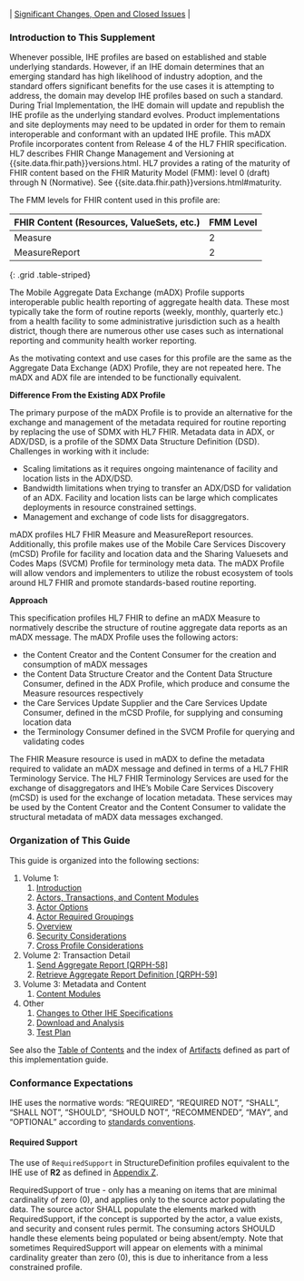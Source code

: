 <div markdown="1" class="stu-note">

| [Significant Changes, Open and Closed Issues](issues.html) |

</div>

### Introduction to This Supplement

Whenever possible, IHE profiles are based on established and stable underlying standards. However, if an IHE domain determines that an emerging standard has high likelihood of industry adoption, and the standard offers significant benefits for the use cases it is attempting to address, the domain may develop IHE profiles based on such a standard. During Trial Implementation, the IHE domain will update and republish the IHE profile as the underlying standard evolves.
Product implementations and site deployments may need to be updated in order for them to remain interoperable and conformant with an updated IHE profile.
This mADX Profile incorporates content from Release 4 of the HL7 FHIR specification. HL7 describes FHIR Change Management and Versioning at {{site.data.fhir.path}}versions.html.
HL7 provides a rating of the maturity of FHIR content based on the FHIR Maturity Model (FMM): level 0 (draft) through N (Normative). See {{site.data.fhir.path}}versions.html#maturity. 

The FMM levels for FHIR content used in this profile are:

| FHIR Content (Resources, ValueSets, etc.) | FMM Level |
| --- | --- |
| Measure | 2 |
| MeasureReport | 2 |
{: .grid .table-striped}

The Mobile Aggregate Data Exchange (mADX) Profile supports interoperable public health reporting of aggregate health data. These most typically take the form of routine reports (weekly, monthly, quarterly etc.) from a health facility to some administrative jurisdiction such as a health district, though there are numerous other use cases such as international reporting and community health worker reporting.

As the motivating context and use cases for this profile are the same as the Aggregate Data Exchange (ADX) Profile, they are not repeated here. The mADX and ADX file are intended to be functionally equivalent.

**Difference From the Existing ADX Profile**

The primary purpose of the mADX Profile is to provide an alternative for the exchange and management of the metadata required for routine reporting by replacing the use of SDMX with HL7 FHIR. Metadata data in ADX, or ADX/DSD, is a profile of the SDMX Data Structure Definition (DSD). Challenges in working with it include:

- Scaling limitations as it requires ongoing maintenance of facility and location lists in the ADX/DSD.
- Bandwidth limitations when trying to transfer an ADX/DSD for validation of an ADX. Facility and location lists can be large which complicates deployments in resource constrained settings.
- Management and exchange of code lists for disaggregators.

mADX profiles HL7 FHIR Measure and MeasureReport resources. Additionally, this profile makes use of the Mobile Care Services Discovery (mCSD) Profile for facility and location data and the Sharing Valuesets and Codes Maps (SVCM) Profile for terminology meta data. The mADX Profile will allow vendors and implementers to utilize the robust ecosystem of tools around HL7 FHIR and promote standards-based routine reporting.

**Approach**

This specification profiles HL7 FHIR to define an mADX Measure to normatively describe the structure of routine aggregate data reports as an mADX message. The mADX Profile uses the following actors:

- the Content Creator and the Content Consumer for the creation and consumption of mADX messages
- the Content Data Structure Creator and the Content Data Structure Consumer, defined in the ADX Profile, which produce and consume the Measure resources respectively
- the Care Services Update Supplier and the Care Services Update Consumer, defined in the mCSD Profile, for supplying and consuming location data
- the Terminology Consumer defined in the SVCM Profile for querying and validating codes

The FHIR Measure resource is used in mADX to define the metadata required to validate an mADX message and defined in terms of a HL7 FHIR Terminology Service. The HL7 FHIR Terminology Services are used for the exchange of disaggregators and IHE’s Mobile Care Services Discovery (mCSD) is used for the exchange of location metadata. These services may be used by the Content Creator and the Content Consumer to validate the structural metadata of mADX data messages exchanged.

### Organization of This Guide

This guide is organized into the following sections:

1. Volume 1:
   1. [Introduction](volume-1.html)
   1. [Actors, Transactions, and Content Modules](volume-1.html#actors-transactions-content-modules)
   1. [Actor Options](volume-1.html#actor-options)
   1. [Actor Required Groupings](volume-1.html#required-groupings)
   1. [Overview](volume-1.html#overview)
   1. [Security Considerations](volume-1.html#security-considerations)
   1. [Cross Profile Considerations](volume-1.html#other-grouping)
2. Volume 2: Transaction Detail
   1. [Send Aggregate Report [QRPH-58]](QRPH-58.html)
   1. [Retrieve Aggregate Report Definition [QRPH-59]](QRPH-59.html)
3. Volume 3: Metadata and Content
   1. [Content Modules](volume-3.html)
4. Other
   1. [Changes to Other IHE Specifications](other.html)
   1. [Download and Analysis](download.html)
   1. [Test Plan](testplan.html)

See also the [Table of Contents](toc.html) and the index of [Artifacts](artifacts.html) defined as part of this implementation guide.

### Conformance Expectations

IHE uses the normative words: “REQUIRED”, “REQUIRED NOT”, “SHALL”, “SHALL NOT”, “SHOULD”, “SHOULD NOT”, “RECOMMENDED”, “MAY”, and “OPTIONAL” according to [standards conventions](https://profiles.ihe.net/GeneralIntro/ch-E.html).

#### Required Support

The use of ```RequiredSupport``` in StructureDefinition profiles equivalent to the IHE use of **R2** as defined in [Appendix Z](https://profiles.ihe.net/ITI/TF/Volume2/ch-Z.html#z.10-profiling-conventions-for-constraints-on-fhir).

RequiredSupport of true - only has a meaning on items that are minimal cardinality of zero (0), and applies only to the source actor populating the data. The source actor SHALL populate the elements marked with RequiredSupport, if the concept is supported by the actor, a value exists, and security and consent rules permit. 
The consuming actors SHOULD handle these elements being populated or being absent/empty. 
Note that sometimes RequiredSupport will appear on elements with a minimal cardinality greater than zero (0), this is due to inheritance from a less constrained profile.

